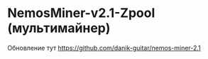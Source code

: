 # NemosMiner-v2.1-Zpool (мультимайнер)
Обновление тут https://github.com/danik-guitar/nemos-miner-2.1
